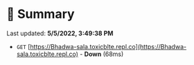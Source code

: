 # 📖 Summary
Last updated: **5/5/2022, 3:49:38 PM**

- `GET` [https://Bhadwa-sala.toxicblte.repl.co](https://Bhadwa-sala.toxicblte.repl.co) - **Down** (68ms)

